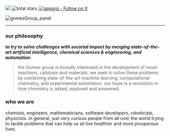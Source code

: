 <a href="mailto:mail@gpggrp.com?subject=Hello%20GabeGomes,%20From%20Github"><img src="https://img.shields.io/badge/gmail-%23D14836.svg?&style=for-the-badge&logo=gmail&logoColor=white" /></a> 
<img alt="total stars" title="Total stars on GitHub" src="https://custom-icon-badges.herokuapp.com/badge/dynamic/json?logo=star&color=55960c&labelColor=488207&label=Stars&style=for-the-badge&query=%24.stars&url=https://api.github-star-counter.workers.dev/user/gomesgroup"/></a>
[![gpggrp - Follow on X](https://img.shields.io/twitter/follow/gpggrp?color=black&label=@gpggrp&logo=X&logoColor=white&style=for-the-badge)](https://x.com/gpggrp)

![gomesGroup_panel](https://github.com/user-attachments/assets/3df8e235-bbd9-4c49-82f1-71bf535cdfe6)

---
### our philosophy

_**to try to solve challenges with societal impact by merging state-of-the-art 
artificial intelligence, chemical sciences & engineering, and automation**_.

>the Gomes group is broadly interested in the development of novel
reactions, catalysis and materials. we seek to solve these problems by combining
state-of-the-art machine learning, computational chemistry, and experimental automation. 
our hope is a revolution in how chemistry is asked, explored and answered.

### who we are

chemists, engineers, mathematicians, software developers, roboticists, physicists. in general, just very curious people
from all over the world trying to tackle problems that can help us all live healthier and more prosperous lives.
